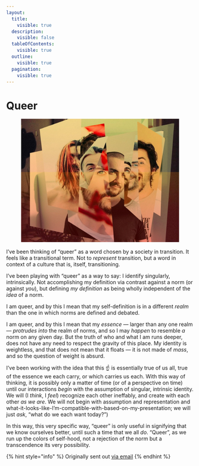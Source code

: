 ```yaml
---
layout:
  title:
    visible: true
  description:
    visible: false
  tableOfContents:
    visible: true
  outline:
    visible: true
  pagination:
    visible: true
---
```


# Queer

<figure><img src="../../.gitbook/assets/image (16).png" alt=""><figcaption></figcaption></figure>

I’ve been thinking of “queer” as a word chosen by a society in transition. It feels like a transitional term. Not to _represent_ transition, but a word in context of a culture that is, itself, transitioning.

I’ve been playing with “queer” as a way to say: I identify singularly, intrinsically. Not accomplishing my definition via contrast against a norm (or against _you_), but defining _my definition_ as being wholly independent of the _idea_ of a norm.

I am queer, and by this I mean that my self-definition is in a different _realm_ than the one in which norms are defined and debated.

I am queer, and by this I mean that my _essence_ — larger than any one realm — _protrudes into_ the realm of norms, and so I may _happen_ to resemble _a_ norm on any given day. But the truth of who and what I am runs deeper, does not have any need to respect the gravity of this place. My identity is weightless, and that does not mean that it floats — it is not made of _mass_, and so the question of weight is absurd.

I’ve been working with the idea that this ☝️ is essentially true of us all, true of the essence we each carry, or which carries us each. With this way of thinking, it is possibly only a matter of time (or of a perspective on time) until our interactions _begin_ with the assumption of singular, intrinsic identity. We will (I _think_, I _feel_) recognize each other ineffably, and create with each other _as we are_. We will not begin with assumption and representation and what-it-looks-like-I’m-compatible-with-based-on-my-presentation; we will just _ask_, “what do we each want today?”)

In this way, this very specific way, “queer” is only useful in signifying that we know ourselves better, until such a time that we all _do_. “Queer”, as we run up the colors of self-hood, not a rejection of the norm but a transcendence its very possibility.

{% hint style="info" %}
Originally sent out [via email](https://lightward.com/campaigns/view-campaign/hhCC43ebVw9s4Na3TDGr9HP9W4MRkF7o46oJeyMKkrqMMyOf1bh6A9LtmE2nL2ElYMEJc\_-74Cz0wzsLyDsTqDf1sLFs3yS6)
{% endhint %}
